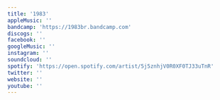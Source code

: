 ```yaml
---
title: '1983'
appleMusic: ''
bandcamp: 'https://1983br.bandcamp.com'
discogs: ''
facebook: ''
googleMusic: ''
instagram: ''
soundcloud: ''
spotify: 'https://open.spotify.com/artist/5j5znhjV0R0XF0TJ33uTnR'
twitter: ''
website: ''
youtube: ''
---
```

